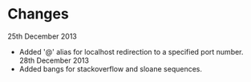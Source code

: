 Changes
============

25th December 2013
- Added '@' alias for localhost redirection to a specified port number.
28th December 2013
- Added bangs for stackoverflow and sloane sequences.
